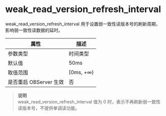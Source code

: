 weak_read_version_refresh_interval 
=======================================================

weak_read_version_refresh_interval 用于设置弱一致性读版本号的刷新周期，影响弱一致性读数据的延时。


|      **属性**      |   **描述**   |
|------------------|------------|
| 参数类型             | 时间类型       |
| 默认值              | 50ms       |
| 取值范围             | \[0ms, +∞) |
| 是否重启 OBServer 生效 | 否          |


> **说明**<br>
> weak_read_version_refresh_interval 值为 0 时，表示不再刷新弱一致性读版本号，不提供单调读功能。

